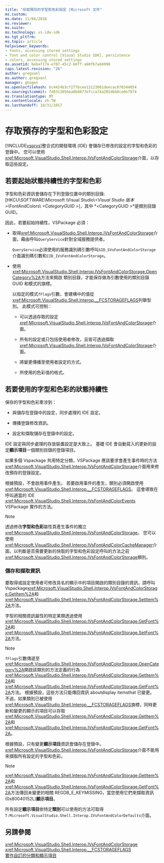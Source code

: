 ```yaml
---
title: "存取預存的字型和色彩設定 |Microsoft 文件"
ms.custom: 
ms.date: 11/04/2016
ms.reviewer: 
ms.suite: 
ms.technology: vs-ide-sdk
ms.tgt_pltfrm: 
ms.topic: article
helpviewer_keywords:
- fonts, accessing stored settings
- font and color control [Visual Studio SDK], persistence
- colors, accessing stored settings
ms.assetid: beba7174-e787-45c2-b6ff-a60f67ad4998
caps.latest.revision: "26"
author: gregvanl
ms.author: gregvanl
manager: ghogen
ms.openlocfilehash: bc4424b3cf277bcee13123081deecac070344054
ms.sourcegitcommit: f40311056ea0b4677efcca74a285dbb0ce0e7974
ms.translationtype: MT
ms.contentlocale: zh-TW
ms.lasthandoff: 10/31/2017
---
```

# <a name="accessing-stored-font-and-color-settings"></a>存取預存的字型和色彩設定
[!INCLUDE[vsprvs](../code-quality/includes/vsprvs_md.md)]整合式的開發環境 (IDE) 會儲存已修改的設定的字型和色彩的登錄中。 您可以使用<xref:Microsoft.VisualStudio.Shell.Interop.IVsFontAndColorStorage>介面，以存取這些設定。  
  
## <a name="to-initiate-state-persistence-of-fonts-and-colors"></a>若要起始狀態持續性的字型和色彩  
 字型和色彩資訊會儲存在下列登錄位置中的類別目錄: [HKCU\SOFTWARE\Microsoft \Visual Studio\\*\<Visual Studio 版本 >*\FontAndColors\\ *\<CategoryGUID >*]，其中 *\<CategoryGUID >*是類別目錄 GUID。  
  
 因此，若要起始持續性，VSPackage 必須：  
  
-   取得<xref:Microsoft.VisualStudio.Shell.Interop.IVsFontAndColorStorage>介面，藉由呼叫`QueryService`針對全域服務提供者。  
  
     `QueryService`必須使用的服務識別碼引數呼叫`SID_SVsFontAndColorStorage`介面識別碼引數和`IID_IVsFontAndColorStorage`。  
  
-   使用<xref:Microsoft.VisualStudio.Shell.Interop.IVsFontAndColorStorage.OpenCategory%2A>方法來開啟 類別目錄，才能保存做為引數使用的類別目錄 GUID 和模式的旗標。  
  
     以指定的模式`fFlags`引數，會建構中的值從<xref:Microsoft.VisualStudio.Shell.Interop.__FCSTORAGEFLAGS>列舉型別。 此模式可控制：  
  
    -   可以透過存取的設定<xref:Microsoft.VisualStudio.Shell.Interop.IVsFontAndColorStorage>介面。  
  
    -   所有的設定或只包括使用者修改，且皆可透過擷取<xref:Microsoft.VisualStudio.Shell.Interop.IVsFontAndColorStorage>介面。  
  
    -   將變更傳播至使用者設定的方式。  
  
    -   所使用的色彩值的格式。  
  
## <a name="to-use-state-persistence-of-fonts-and-colors"></a>若要使用的字型和色彩的狀態持續性  
 保存的字型和色彩牽涉到：  
  
-   與儲存在登錄中的設定，同步處理的 IDE 設定。  
  
-   傳播登錄修改資訊。  
  
-   設定和擷取儲存在登錄中的設定。  
  
 IDE 設定與同步處理的存放裝置設定是大致上。 基礎 IDE 會自動寫入的更新的設定**顯示項目**一個類別目錄的登錄項目。  
  
 如果多個 Vspackage 共用特定分類，VSPackage 應該要求會產生事件時的方法<xref:Microsoft.VisualStudio.Shell.Interop.IVsFontAndColorStorage>介面用來修改預存的登錄設定。  
  
 根據預設，不會啟用事件產生。 若要啟用事件的產生，類別必須開啟使用<xref:Microsoft.VisualStudio.Shell.Interop.__FCSTORAGEFLAGS>。 這會導致在呼叫適當的 IDE <xref:Microsoft.VisualStudio.Shell.Interop.IVsFontAndColorEvents> VSPackage 實作的方法。  
  
> [!NOTE]
>  透過修改**字型和色彩**屬性頁產生事件的獨立<xref:Microsoft.VisualStudio.Shell.Interop.IVsFontAndColorStorage>。 您可以使用<xref:Microsoft.VisualStudio.Shell.Interop.IVsFontAndColorCacheManager>介面，以判斷是否需要更新的快取的字型和色彩設定呼叫的方法之前<xref:Microsoft.VisualStudio.Shell.Interop.IVsFontAndColorStorage>類別。  
  
### <a name="storing-and-retrieving-information"></a>儲存和擷取資訊  
 要取得或設定使用者可修改具名的顯示中的項目開啟的類別目錄的資訊，請呼叫 Vspackage<xref:Microsoft.VisualStudio.Shell.Interop.IVsFontAndColorStorage.GetItem%2A>和<xref:Microsoft.VisualStudio.Shell.Interop.IVsFontAndColorStorage.SetItem%2A>方法。  
  
 字型的相關資訊屬性的特定某類透過使用<xref:Microsoft.VisualStudio.Shell.Interop.IVsFontAndColorStorage.GetFont%2A>和<xref:Microsoft.VisualStudio.Shell.Interop.IVsFontAndColorStorage.SetFont%2A>方法。  
  
> [!NOTE]
>  `fFlags`引數傳遞至<xref:Microsoft.VisualStudio.Shell.Interop.IVsFontAndColorStorage.OpenCategory%2A>開啟該類別的方法定義的行為<xref:Microsoft.VisualStudio.Shell.Interop.IVsFontAndColorStorage.GetItem%2A>和<xref:Microsoft.VisualStudio.Shell.Interop.IVsFontAndColorStorage.GetFont%2A>方法。 根據預設，這些方法只能傳回資訊 aboutdisplay itemsthat 已變更。 不過，如果類別已被使用<xref:Microsoft.VisualStudio.Shell.Interop.__FCSTORAGEFLAGS>旗標，同時更新和變更的顯示的項目可以存取<xref:Microsoft.VisualStudio.Shell.Interop.IVsFontAndColorStorage.GetItem%2A>和<xref:Microsoft.VisualStudio.Shell.Interop.IVsFontAndColorStorage.GetFont%2A>。  
  
 根據預設，只有變更**顯示項目**資訊會儲存在登錄中。 <xref:Microsoft.VisualStudio.Shell.Interop.IVsFontAndColorStorage>介面不能用來擷取所有設定的字型和色彩。  
  
> [!NOTE]
>  <xref:Microsoft.VisualStudio.Shell.Interop.IVsFontAndColorStorage.GetItem%2A>和<xref:Microsoft.VisualStudio.Shell.Interop.IVsFontAndColorStorage.GetFont%2A>方法傳回未變更的相關 REGDB_E_KEYMISSING，當您使用它們來擷取資訊 (0x80040152L)**顯示項目**。  
  
 所有設定**顯示項目**依特定**類別**可以使用的方法可取得`T:Microsoft.VisualStudio.Shell.Interop.IVsFontAndColorDefaults`介面。  
  
## <a name="see-also"></a>另請參閱  
 <xref:Microsoft.VisualStudio.Shell.Interop.IVsFontAndColorStorage>   
 <xref:Microsoft.VisualStudio.Shell.Interop.__FCSTORAGEFLAGS>   
 [實作自訂的分類和顯示項目](../extensibility/implementing-custom-categories-and-display-items.md)